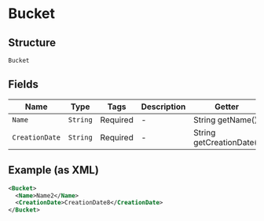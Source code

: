 
# Bucket

## Structure

`Bucket`

## Fields

| Name | Type | Tags | Description | Getter | Setter |
|  --- | --- | --- | --- | --- | --- |
| `Name` | `String` | Required | - | String getName() | setName(String name) |
| `CreationDate` | `String` | Required | - | String getCreationDate() | setCreationDate(String creationDate) |

## Example (as XML)

```xml
<Bucket>
  <Name>Name2</Name>
  <CreationDate>CreationDate8</CreationDate>
</Bucket>
```

